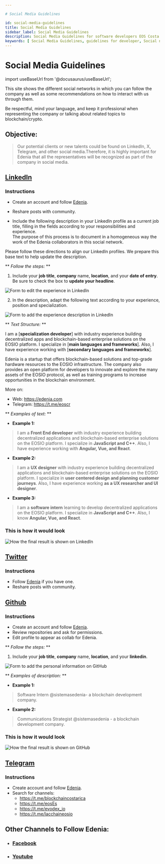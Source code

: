 ```yaml
---

# Social Media Guidelines

id: social-media-guidelines
title: Social Media Guidelines
sidebar_label: Social Media Guidelines
description: Social Media Guidelines for software developers EOS Costa Rica
keywords: [ Social Media Guidelines, guidelines for developer, Social networks guidelines, Social networks EOS]
---
```


# Social Media Guidelines


import useBaseUrl from '@docusaurus/useBaseUrl';

This site shows the different social networks in which you can follow the company as well as some recommendations on how to interact with us through them.

Be respectful, mind your language, and keep it professional when representing the company or talking about related topics to blockchain/crypto.

## **Objective:**
>Our potential clients or new talents could be found on LinkedIn, X, Telegram, and other social media.Therefore, it is highly important for Edenia that all the representatives will be recognized as part of the company in social media.

## [LinkedIn](https://www.linkedin.com/company/edeniaweb3/)

### **Instructions**

- Create an account and follow [Edenia](https://www.linkedin.com/company/edeniaweb3/).

- Reshare posts with community.

- Include the following description in your LinkedIn profile as a current job title, filling in the fields according to your responsibilities and experience.  
The purpose of this process is to document in a homogeneous way the work of the Edenia collaborators in this social network.  


Please follow these directions to align our LinkedIn profiles. We prepare this base text to help update the description.  

** *Follow the steps:* **


1. Include your **job title**, **company** name, **location**, and your **date of entry**.
Be sure to check the box to **update your headline**.

<div style={{  textAlign: "center" }}>
    <img alt="Form to edit the experience in LinkedIn" style={{ width:"70%" }} src={ useBaseUrl("/img/social-media/LinkedExperiencia.webp") } />
</div>


2. In the description, adapt the following text according to your experience, position and
specialization.

<div style={{  textAlign: "center" }}>
    <img alt="Form to add the experience description in LinkedIn" src={ useBaseUrl("/img/social-media/LinkedDescripcion.webp") } />
</div>




** *Text Structure:* **

I am a [**specialization developer**] with industry experience building decentralized apps and blockchain-based enterprise solutions on the EOSIO platform. I specialize in [**main languages and frameworks**]. Also, I have experience working with [**secondary languages and frameworks**].  


Edenia is a startup that offers blockchain-based solutions and top-grade hardware resources to the EOSIO infrastructure. The company also provides an open platform for developers to innovate and explore the many assets of the EOSIO protocol, as well as training programs to increase opportunities in the blockchain environment.  

More on:
- Web: https://edenia.com
- Telegram: https://t.me/eoscr

** *Examples of text:* **

- **Example 1:**  
>I am a **Front End developer** with industry experience building decentralized applications and blockchain-based enterprise solutions on the EOSIO platform. I specialize in **JavaScript and C++**. Also, I have experience working with **Angular, Vue, and React**.  

- **Example 2:**  
>I am a **UX designer** with industry experience building decentralized applications and blockchain-based enterprise solutions on the EOSIO platform. I specialize in **user centered design and planning customer journeys**. Also, I have experience working **as a UX researcher and UI designer**.

- **Example 3:**  
>I am a **software intern** learning to develop decentralized applications on the EOSIO platform. I specialize in **JavaScript and C++**. Also, I know **Angular, Vue, and React**.  

### **This is how it would look**

<div style={{  textAlign: "center" }}>
    <img alt="How the final result is shown on LinkedIn" src={  useBaseUrl("/img/social-media/LinkedResultado.webp") } />
</div>


## [Twitter](https://x.com/EdeniaWeb3)

### **Instructions**  
- Follow [Edenia](https://x.com/EdeniaWeb3) if you have one.
- Reshare posts with community.

## [Github](https://github.com/edenia/)

### **Instructions** 
- Create an account and follow [Edenia](https://github.com/edenia/).
- Review repositories and ask for permissions.
- Edit profile to appear as collab for Edenia.

** *Follow the steps:* **
1. Include your **job title**, **company** name, **location**, and your **linkedin**.

<div style={{  textAlign: "center" }}>
    <img alt="Form to add the personal information on GitHub" src={ useBaseUrl("/img/social-media/GithubEstado.webp") } />
</div>

** *Examples of description:* **

- **Example 1:**  
>Software Intern  @sistemasedenia- a blockchain development company.

- **Example 2:**  
>Communications Strategist @sistemasedenia - a blockchain development company.

### **This is how it would look**
<div style={{  textAlign: "center" }}>
    <img alt="How the final result is shown on GitHub" src={  useBaseUrl("/img/social-media/GitHubResultado.webp") } />
</div>


## [Telegram](https://t.me/eoscr)

### **Instructions**  
- Create account and follow [Edenia](https://t.me/eoscr).
- Search for channels:
    - https://t.me/blockchaincostarica
    - https://t.me/eosEs 
    - https://t.me/evodex_io 
    - https://t.me/lacchaineosio

## Other Channels to Follow Edenia:
- ### [Facebook](https://www.facebook.com/EDENIAcr)
- ### [Youtube](https://www.youtube.com/@edenia-web3)


